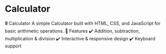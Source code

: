 # Calculator
🖩 Calculator A simple Calculator built with HTML, CSS, and JavaScript for basic arithmetic operations.  🚀 Features ✔️ Addition, subtraction, multiplication &amp; division ✔️ Interactive &amp; responsive design ✔️ Keyboard support
